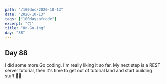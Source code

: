 ```yaml
---
path: "/100doc/2020-10-13"
date: "2020-10-13"
tags: ["100daysofcode"]
excerpt: "🙃"
title: "On-Go-ing"
day: "88"
---
```


## Day 88

I did some more Go coding. I'm really liking it so far. My next step is a REST server tutorial, then it's time to get out of tutorial land and start building stuff 💪🏼